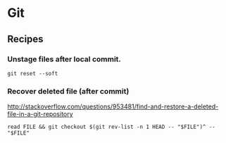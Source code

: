 # Git


## Recipes

### Unstage files after local commit.

~~~~
git reset --soft
~~~~


### Recover deleted file (after commit)

http://stackoverflow.com/questions/953481/find-and-restore-a-deleted-file-in-a-git-repository

~~~~
read FILE && git checkout $(git rev-list -n 1 HEAD -- "$FILE")^ -- "$FILE"
~~~~
